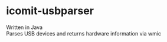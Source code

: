 # icomit-usbparser

Written in Java <br>
Parses USB devices and returns hardware information via wmic


